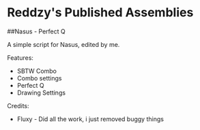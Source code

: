 Reddzy's Published Assemblies
===================

##Nasus - Perfect Q

A simple script for Nasus, edited by me.

Features:

* SBTW Combo
* Combo settings
* Perfect Q
* Drawing Settings

Credits:
* Fluxy - Did all the work, i just removed buggy things
